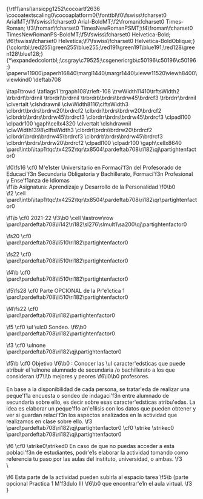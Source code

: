 {\rtf1\ansi\ansicpg1252\cocoartf2636
\cocoatextscaling0\cocoaplatform0{\fonttbl\f0\fswiss\fcharset0 ArialMT;\f1\fswiss\fcharset0 Arial-BoldMT;\f2\froman\fcharset0 Times-Roman;
\f3\froman\fcharset0 TimesNewRomanPSMT;\f4\froman\fcharset0 TimesNewRomanPS-BoldMT;\f5\fswiss\fcharset0 Helvetica-Bold;
\f6\fswiss\fcharset0 Helvetica;\f7\fswiss\fcharset0 Helvetica-BoldOblique;}
{\colortbl;\red255\green255\blue255;\red191\green191\blue191;\red128\green128\blue128;}
{\*\expandedcolortbl;;\csgray\c79525;\csgenericrgb\c50196\c50196\c50196;}
\paperw11900\paperh16840\margl1440\margr1440\vieww11520\viewh8400\viewkind0
\deftab708

\itap1\trowd \taflags1 \trgaph108\trleft-108 \trwWidth11410\trftsWidth2 \trbrdrt\brdrnil \trbrdrl\brdrnil \trbrdrb\brdrs\brdrw45\brdrcf3 \trbrdrr\brdrnil 
\clvertalt \clshdrawnil \clwWidth8116\clftsWidth3 \clbrdrt\brdrs\brdrw20\brdrcf2 \clbrdrl\brdrs\brdrw20\brdrcf2 \clbrdrb\brdrs\brdrw45\brdrcf3 \clbrdrr\brdrs\brdrw45\brdrcf3 \clpadl100 \clpadr100 \gaph\cellx4320
\clvertalt \clshdrawnil \clwWidth1398\clftsWidth3 \clbrdrt\brdrs\brdrw20\brdrcf2 \clbrdrl\brdrs\brdrw45\brdrcf3 \clbrdrb\brdrs\brdrw45\brdrcf3 \clbrdrr\brdrs\brdrw20\brdrcf2 \clpadl100 \clpadr100 \gaph\cellx8640
\pard\intbl\itap1\tqc\tx4252\tqr\tx8504\pardeftab708\ri182\qj\partightenfactor0

\f0\fs16 \cf0 M\'e1ster Universitario en Formaci\'f3n del Profesorado de Educaci\'f3n Secundaria Obligatoria y Bachillerato, Formaci\'f3n Profesional y Ense\'f1anza de Idiomas  
\f1\b Asignatura: Aprendizaje y Desarrollo de la Personalidad
\f0\b0  
\f2 \cell 
\pard\intbl\itap1\tqc\tx4252\tqr\tx8504\pardeftab708\ri182\qr\partightenfactor0

\f1\b \cf0 2021-22
\f3\b0 \cell \lastrow\row
\pard\pardeftab708\li142\ri182\sl276\slmult1\sa200\qj\partightenfactor0

\fs20 \cf0 \
\pard\pardeftab708\li510\ri182\partightenfactor0

\fs22 \cf0 \
\pard\pardeftab708\li510\ri182\partightenfactor0

\f4\b \cf0 \
\pard\pardeftab708\li510\ri182\partightenfactor0

\f5\fs28 \cf0 Parte OPCIONAL de la Pr\'e1ctica 1\
\pard\pardeftab708\li510\ri182\partightenfactor0

\f4\fs22 \cf0 \
\pard\pardeftab708\ri182\partightenfactor0

\f5 \cf0 \ul \ulc0 Sondeo.
\f6\b0  \
\pard\pardeftab708\ri182\partightenfactor0

\f3 \cf0 \ulnone \
\pard\pardeftab708\ri182\qj\partightenfactor0

\f5\b \cf0 Objetivo
\f6\b0 : Conocer las \ul caracter\'edsticas que puede atribuir el \ulnone alumnado de secundaria /o bachillerato a los que consideran 
\f7\i\b mejores y peores
\f6\i0\b0  profesores.\
\
En base a la disponibilidad de cada persona, se tratar\'eda de realizar una peque\'f1a encuesta o sondeo de indagaci\'f3n entre alumnado de secundaria sobre ello, es decir sobre esas caracter\'edsticas atribu\'edas. La idea es elaborar un peque\'f1o an\'e1lisis con los datos que pueden obtener y ver si guardan relaci\'f3n los aspectos analizados en la actividad que realizamos en clase sobre ello.
\f3 \
\pard\pardeftab708\ri182\qj\partightenfactor0
\cf0 \strike \strikec0 \
\pard\pardeftab708\ri182\qj\partightenfactor0

\f6 \cf0 \strike0\striked0 En caso de que no puedas acceder a esta poblaci\'f3n de estudiantes, podr\'e1s elaborar la actividad tomando como referencia tu paso por las aulas del instituto, universidad, o ambas.
\f3 \
\

\f6 Esta parte de la actividad pueden subirla al espacio tarea 
\f5\b (parte opcional Practica 1 M\'f3dulo II)
\f6\b0     que encontrar\'e1n el aula virtual.
\f3 \
}